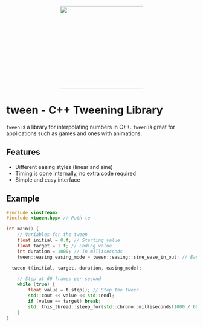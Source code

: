 <p align="center"> <img width="default" height="220"
        src="https://cdn.discordapp.com/attachments/736359303744585821/1155330120010182666/image.png">
</p>

# tween - C++ Tweening Library

`tween` is a library for interpolating numbers in C++. `tween` is great for applications such as games and ones with animations.

## Features

- Different easing styles (linear and sine)
- Timing is done internally, no extra code required
- Simple and easy interface

## Example

```cpp
#include <iostream>
#include <tween.hpp> // Path to

int main() {
	// Variables for the tween
	float initial = 0.f; // Starting value
	float target = 1.f; // Ending value
	int duration = 1000; // In milliseconds
	tween::easing easing_mode = tween::easing::sine_ease_in_out; // Easing mode

  tween t(initial, target, duration, easing_mode);

	// Step at 60 frames per second
	while (true) {
		float value = t.step(); // Step the tween
		std::cout << value << std::endl;
		if (value == target) break;
		std::this_thread::sleep_for(std::chrono::milliseconds(1000 / 60));
	}
}
```
